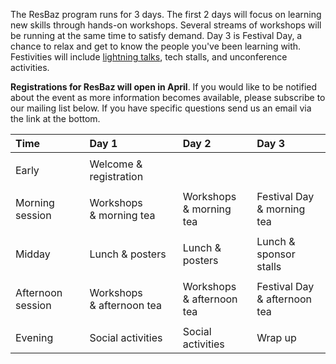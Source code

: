 The ResBaz program runs for 3 days. The first 2 days will focus on learning new skills through hands-on workshops. Several streams of workshops will be running at the same time to satisfy demand. Day 3 is Festival Day, a chance to relax and get to know the people you've been learning with. Festivities will include [lightning talks](https://docs.google.com/forms/d/e/1FAIpQLSdLGw_gfABKlOm3XK1jABr4-ZKPQRJiBDsk3eA5vIchbj9tIw/viewform), tech stalls, and unconference activities.

**Registrations for ResBaz will open in April**. If you would like to be notified about the event as more information becomes available, please subscribe to our mailing list below. If you have specific questions send us an email via the link at the bottom.

| Time | Day 1 | Day 2 | Day 3 |
| :--- | :--- | :--- | :--- |
|||||<br><br>
| Early | Welcome & registration&nbsp;&nbsp;&nbsp;&nbsp;&nbsp; |||
|||||<br><br>
| Morning session | Workshops<br>& morning tea | Workshops<br>& morning tea | Festival Day<br>& morning tea |
|||||<br><br>
| Midday | Lunch & posters | Lunch & posters&nbsp;&nbsp;&nbsp;&nbsp;&nbsp; | Lunch & sponsor stalls |
|||||<br><br>
| Afternoon session&nbsp;&nbsp;&nbsp;&nbsp;&nbsp; | Workshops<br>& afternoon tea | Workshops<br>& afternoon tea | Festival Day<br>& afternoon tea |
|||||<br><br>
| Evening | Social activities | Social activities | Wrap up |
